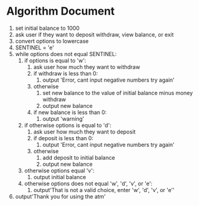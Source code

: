 # Algorithm Document

1. set initial balance to 1000
2. ask user if they want to deposit withdraw, view balance, or exit 
3. convert options to lowercase
4. SENTINEL = 'e'
5. while options does not equal SENTINEL:
   1. if options is equal to 'w':
      1. ask user how much they want to withdraw 
      2. if withdraw is less than 0:
         1. output 'Error, cant input negative numbers try again'
      3. otherwise
         1. set new balance to the value of initial balance minus money withdraw
         2. output new balance 
      4. if new balance is less than 0:
         1. output 'warning'
   2. if otherwise options is equal to 'd':
      1. ask user how much they want to deposit
      2. if deposit is less than 0:
         1. output 'Error, cant input negative numbers try again'
      3. otherwise
         1. add deposit to initial balance
         2. output new balance 
   3. otherwise options equal 'v':
      1. output initial balance 
   4. otherwise options does not equal 'w', 'd', 'v', or 'e':
      1. output'That is not a valid choice, enter 'w', 'd', 'v', or 'e''
6. output'Thank you for using the atm'
      
